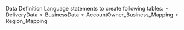 Data Definition Language statements to create following tables:
⚬ DeliveryData
⚬ BusinessData
⚬ AccountOwner_Business_Mapping
⚬ Region_Mapping
